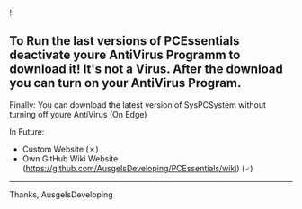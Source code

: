 !:

To Run the last versions of PCEssentials deactivate youre AntiVirus Programm to download it!
It's not a Virus.
After the download you can turn on your AntiVirus Program.
----------------------------
Finally:
You can download the latest version of SysPCSystem without turning off youre AntiVirus (On Edge)

In Future:
- Custom Website (✗)
- Own GitHub Wiki Website (https://github.com/AusgeIsDeveloping/PCEssentials/wiki) (🗸)
----------------------------

Thanks,
AusgeIsDeveloping
